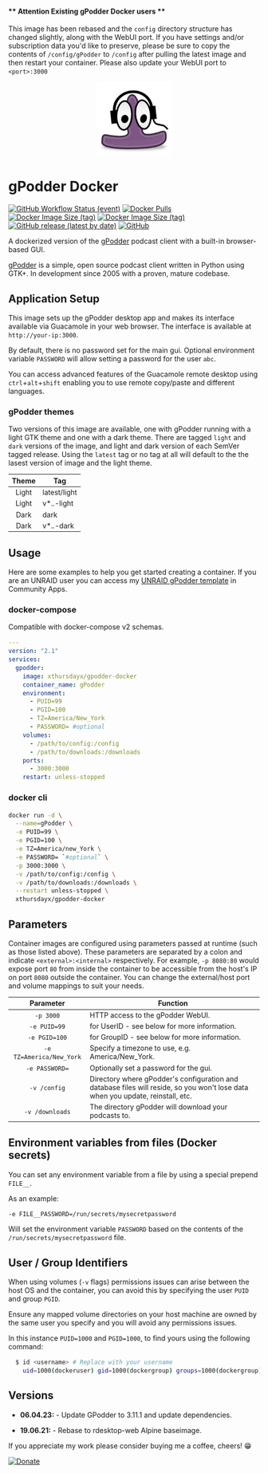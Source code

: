 #### ** Attention Existing gPodder Docker users **
This image has been rebased and the `config` directory structure has changed slightly, along with the WebUI port. If you have settings and/or subscription data you'd like to preserve, please be sure to copy the contents of `/config/gPodder` to `/config` after pulling the latest image and then restart your container. Please also update your WebUI port to `<port>:3000`

<p align="center">
    <img src="https://raw.githubusercontent.com/xthursdayx/docker-templates/master/xthursdayx/images/gpodder-icon.png" alt="" width="150"/>  
</p>

# gPodder Docker

[![GitHub Workflow Status (event)](https://img.shields.io/github/workflow/status/xthursdayx/gpodder-docker/Docker%20Build%20and%20Publish?event=push&logo=githubactions&label=Image%20Builds)](https://raw.githubusercontent.com/xthursdayx/gpodder-docker/main/.github/workflows/docker-build-and-publish.yml)
[![Docker Pulls](https://img.shields.io/docker/pulls/xthursdayx/gpodder-docker?logo=docker)](https://hub.docker.com/r/xthursdayx/gpodder-docker/)
[![Docker Image Size (tag)](https://img.shields.io/docker/image-size/xthursdayx/gpodder-docker/light?logo=alpinelinux&label=Light)](https://hub.docker.com/r/xthursdayx/gpodder-docker/)
[![Docker Image Size (tag)](https://img.shields.io/docker/image-size/xthursdayx/gpodder-docker/dark?logo=alpinelinux&label=Dark)](https://hub.docker.com/r/xthursdayx/gpodder-docker/)
[![GitHub release (latest by date)](https://img.shields.io/github/v/release/xthursdayx/gpodder-docker?logo=github)](https://github.com/xthursdayx/gpodder-docker/releases)
[![GitHub](https://img.shields.io/static/v1.svg?label=xthursdayx&message=GitHub&logo=github)](https://github.com/xthursdayx "view the source for all of my repositories.")

A dockerized version of the [gPodder](https://gpodder.github.io/) podcast client with a built-in browser-based GUI.

[gPodder](https://gpodder.github.io/) is a simple, open source podcast client written in Python using GTK+. In development since 2005 with a proven, mature codebase.

## Application Setup

This image sets up the gPodder desktop app and makes its interface available via Guacamole in your web browser. The interface is available at `http://your-ip:3000`.

By default, there is no password set for the main gui. Optional environment variable `PASSWORD` will allow setting a password for the user `abc`.

You can access advanced features of the Guacamole remote desktop using `ctrl`+`alt`+`shift` enabling you to use remote copy/paste and different languages.

### gPodder themes

Two versions of this image are available, one with gPodder running with a light GTK theme and one with a dark theme. There are tagged `light` and `dark` versions of the image, and light and dark version of each SemVer tagged release. Using the `latest` tag or no tag at all will default to the the lasest version of image and the light theme. 

| Theme | Tag |
| :----: | --- |
| Light | latest/light |
| Light |  v*.*.*-light |
| Dark | dark |
| Dark | v*.*.*-dark |

## Usage

Here are some examples to help you get started creating a container. If you are an UNRAID user you can access my [UNRAID gPodder template](https://raw.githubusercontent.com/xthursdayx/docker-templates/master/xthursdayx/gpodder.xml) in Community Apps.

### docker-compose

Compatible with docker-compose v2 schemas.

```yaml
---
version: "2.1"
services:
  gpodder:
    image: xthursdayx/gpodder-docker
    container_name: gPodder
    environment:
      - PUID=99
      - PGID=100
      - TZ=America/New_York
      - PASSWORD= #optional
    volumes:
      - /path/to/config:/config
      - /path/to/downloads:/downloads
    ports:
      - 3000:3000
    restart: unless-stopped
```
### docker cli

```bash
docker run -d \
  --name=gPodder \
  -e PUID=99 \
  -e PGID=100 \
  -e TZ=America/new_York \
  -e PASSWORD= `#optional` \
  -p 3000:3000 \
  -v /path/to/config:/config \
  -v /path/to/downloads:/downloads \
  --restart unless-stopped \
  xthursdayx/gpodder-docker
```

## Parameters

Container images are configured using parameters passed at runtime (such as those listed above). These parameters are separated by a colon and indicate `<external>:<internal>` respectively. For example, `-p 8080:80` would expose port `80` from inside the container to be accessible from the host's IP on port `8080` outside the container. You can change the external/host port and volume mappings to suit your needs.

| Parameter | Function |
| :----: | --- |
| `-p 3000` | HTTP access to the gPodder WebUI. |
| `-e PUID=99` | for UserID - see below for more information. |
| `-e PGID=100` | for GroupID - see below for more information. |
| `-e TZ=America/New_York` | Specify a timezone to use, e.g. America/New_York. |
| `-e PASSWORD=` | Optionally set a password for the gui. |
| `-v /config` | Directory where gPodder's configuration and database files will reside, so you won't lose data when you update, reinstall, etc. |
| `-v /downloads` | The directory gPodder will download your podcasts to. |

## Environment variables from files (Docker secrets)

You can set any environment variable from a file by using a special prepend `FILE__`.

As an example:

```bash
-e FILE__PASSWORD=/run/secrets/mysecretpassword
```

Will set the environment variable `PASSWORD` based on the contents of the `/run/secrets/mysecretpassword` file.


## User / Group Identifiers

When using volumes (`-v` flags) permissions issues can arise between the host OS and the container, you can avoid this by specifying the user `PUID` and group `PGID`.

Ensure any mapped volume directories on your host machine are owned by the same user you specify and you will avoid any permissions issues.

In this instance `PUID=1000` and `PGID=1000`, to find yours using the following command:

```bash
  $ id <username> # Replace with your username
    uid=1000(dockeruser) gid=1000(dockergroup) groups=1000(dockergroup)
```   

## Versions

* **06.04.23:** - Update GPodder to 3.11.1 and update dependencies.

* **19.06.21:** -  Rebase to rdesktop-web Alpine baseimage.


If you appreciate my work please consider buying me a coffee, cheers! 😁

<a href="https://www.buymeacoffee.com/xthursdayx"><img src="https://www.paypal.com/en_US/i/btn/btn_donate_SM.gif" alt="Donate" style="width:74px;height:auto;" width="74"></a>
